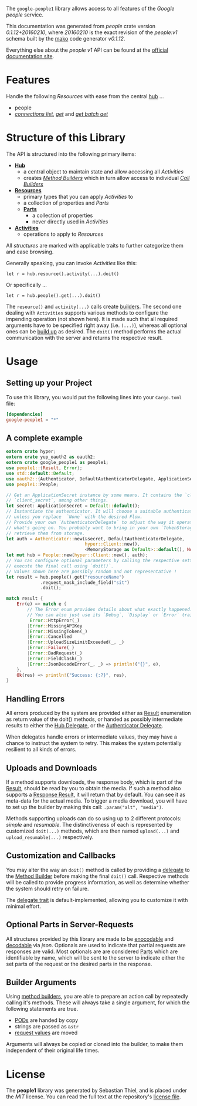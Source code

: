 <!---
DO NOT EDIT !
This file was generated automatically from 'src/mako/api/README.md.mako'
DO NOT EDIT !
-->
The `google-people1` library allows access to all features of the *Google people* service.

This documentation was generated from *people* crate version *0.1.12+20160210*, where *20160210* is the exact revision of the *people:v1* schema built by the [mako](http://www.makotemplates.org/) code generator *v0.1.12*.

Everything else about the *people* *v1* API can be found at the
[official documentation site](https://developers.google.com/people/).
# Features

Handle the following *Resources* with ease from the central [hub](http://byron.github.io/google-apis-rs/google_people1/struct.People.html) ... 

* people
 * [*connections list*](http://byron.github.io/google-apis-rs/google_people1/struct.PeopleConnectionListCall.html), [*get*](http://byron.github.io/google-apis-rs/google_people1/struct.PeopleGetCall.html) and [*get batch get*](http://byron.github.io/google-apis-rs/google_people1/struct.PeopleGetBatchGetCall.html)




# Structure of this Library

The API is structured into the following primary items:

* **[Hub](http://byron.github.io/google-apis-rs/google_people1/struct.People.html)**
    * a central object to maintain state and allow accessing all *Activities*
    * creates [*Method Builders*](http://byron.github.io/google-apis-rs/google_people1/trait.MethodsBuilder.html) which in turn
      allow access to individual [*Call Builders*](http://byron.github.io/google-apis-rs/google_people1/trait.CallBuilder.html)
* **[Resources](http://byron.github.io/google-apis-rs/google_people1/trait.Resource.html)**
    * primary types that you can apply *Activities* to
    * a collection of properties and *Parts*
    * **[Parts](http://byron.github.io/google-apis-rs/google_people1/trait.Part.html)**
        * a collection of properties
        * never directly used in *Activities*
* **[Activities](http://byron.github.io/google-apis-rs/google_people1/trait.CallBuilder.html)**
    * operations to apply to *Resources*

All *structures* are marked with applicable traits to further categorize them and ease browsing.

Generally speaking, you can invoke *Activities* like this:

```Rust,ignore
let r = hub.resource().activity(...).doit()
```

Or specifically ...

```ignore
let r = hub.people().get(...).doit()
```

The `resource()` and `activity(...)` calls create [builders][builder-pattern]. The second one dealing with `Activities` 
supports various methods to configure the impending operation (not shown here). It is made such that all required arguments have to be 
specified right away (i.e. `(...)`), whereas all optional ones can be [build up][builder-pattern] as desired.
The `doit()` method performs the actual communication with the server and returns the respective result.

# Usage

## Setting up your Project

To use this library, you would put the following lines into your `Cargo.toml` file:

```toml
[dependencies]
google-people1 = "*"
```

## A complete example

```Rust
extern crate hyper;
extern crate yup_oauth2 as oauth2;
extern crate google_people1 as people1;
use people1::{Result, Error};
use std::default::Default;
use oauth2::{Authenticator, DefaultAuthenticatorDelegate, ApplicationSecret, MemoryStorage};
use people1::People;

// Get an ApplicationSecret instance by some means. It contains the `client_id` and 
// `client_secret`, among other things.
let secret: ApplicationSecret = Default::default();
// Instantiate the authenticator. It will choose a suitable authentication flow for you, 
// unless you replace  `None` with the desired Flow.
// Provide your own `AuthenticatorDelegate` to adjust the way it operates and get feedback about 
// what's going on. You probably want to bring in your own `TokenStorage` to persist tokens and
// retrieve them from storage.
let auth = Authenticator::new(&secret, DefaultAuthenticatorDelegate,
                              hyper::Client::new(),
                              <MemoryStorage as Default>::default(), None);
let mut hub = People::new(hyper::Client::new(), auth);
// You can configure optional parameters by calling the respective setters at will, and
// execute the final call using `doit()`.
// Values shown here are possibly random and not representative !
let result = hub.people().get("resourceName")
             .request_mask_include_field("sit")
             .doit();

match result {
    Err(e) => match e {
        // The Error enum provides details about what exactly happened.
        // You can also just use its `Debug`, `Display` or `Error` traits
         Error::HttpError(_)
        |Error::MissingAPIKey
        |Error::MissingToken(_)
        |Error::Cancelled
        |Error::UploadSizeLimitExceeded(_, _)
        |Error::Failure(_)
        |Error::BadRequest(_)
        |Error::FieldClash(_)
        |Error::JsonDecodeError(_, _) => println!("{}", e),
    },
    Ok(res) => println!("Success: {:?}", res),
}

```
## Handling Errors

All errors produced by the system are provided either as [Result](http://byron.github.io/google-apis-rs/google_people1/enum.Result.html) enumeration as return value of 
the doit() methods, or handed as possibly intermediate results to either the 
[Hub Delegate](http://byron.github.io/google-apis-rs/google_people1/trait.Delegate.html), or the [Authenticator Delegate](http://byron.github.io/google-apis-rs/google_people1/../yup-oauth2/trait.AuthenticatorDelegate.html).

When delegates handle errors or intermediate values, they may have a chance to instruct the system to retry. This 
makes the system potentially resilient to all kinds of errors.

## Uploads and Downloads
If a method supports downloads, the response body, which is part of the [Result](http://byron.github.io/google-apis-rs/google_people1/enum.Result.html), should be
read by you to obtain the media.
If such a method also supports a [Response Result](http://byron.github.io/google-apis-rs/google_people1/trait.ResponseResult.html), it will return that by default.
You can see it as meta-data for the actual media. To trigger a media download, you will have to set up the builder by making
this call: `.param("alt", "media")`.

Methods supporting uploads can do so using up to 2 different protocols: 
*simple* and *resumable*. The distinctiveness of each is represented by customized 
`doit(...)` methods, which are then named `upload(...)` and `upload_resumable(...)` respectively.

## Customization and Callbacks

You may alter the way an `doit()` method is called by providing a [delegate](http://byron.github.io/google-apis-rs/google_people1/trait.Delegate.html) to the 
[Method Builder](http://byron.github.io/google-apis-rs/google_people1/trait.CallBuilder.html) before making the final `doit()` call. 
Respective methods will be called to provide progress information, as well as determine whether the system should 
retry on failure.

The [delegate trait](http://byron.github.io/google-apis-rs/google_people1/trait.Delegate.html) is default-implemented, allowing you to customize it with minimal effort.

## Optional Parts in Server-Requests

All structures provided by this library are made to be [enocodable](http://byron.github.io/google-apis-rs/google_people1/trait.RequestValue.html) and 
[decodable](http://byron.github.io/google-apis-rs/google_people1/trait.ResponseResult.html) via *json*. Optionals are used to indicate that partial requests are responses 
are valid.
Most optionals are are considered [Parts](http://byron.github.io/google-apis-rs/google_people1/trait.Part.html) which are identifiable by name, which will be sent to 
the server to indicate either the set parts of the request or the desired parts in the response.

## Builder Arguments

Using [method builders](http://byron.github.io/google-apis-rs/google_people1/trait.CallBuilder.html), you are able to prepare an action call by repeatedly calling it's methods.
These will always take a single argument, for which the following statements are true.

* [PODs][wiki-pod] are handed by copy
* strings are passed as `&str`
* [request values](http://byron.github.io/google-apis-rs/google_people1/trait.RequestValue.html) are moved

Arguments will always be copied or cloned into the builder, to make them independent of their original life times.

[wiki-pod]: http://en.wikipedia.org/wiki/Plain_old_data_structure
[builder-pattern]: http://en.wikipedia.org/wiki/Builder_pattern
[google-go-api]: https://github.com/google/google-api-go-client

# License
The **people1** library was generated by Sebastian Thiel, and is placed 
under the *MIT* license.
You can read the full text at the repository's [license file][repo-license].

[repo-license]: https://github.com/Byron/google-apis-rs/LICENSE.md
